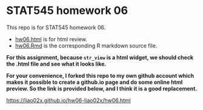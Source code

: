 # STAT545 homework 06
This repo is for STAT545 homework 06.
- [hw06.html](https://github.com/STAT545-UBC-students/hw06-liao02x/blob/master/hw06.html) is for html review.
- [hw06.Rmd](https://github.com/STAT545-UBC-students/hw06-liao02x/blob/master/hw06.Rmd) is the corresponding R markdown source file.

**For this assignment, because `str_view` is a html widget, we should check the .html file and see what it looks like.**

**For your convenience, I forked this repo to my own github account which makes it possible to create a github.io page and do some online html preview. So the link is provided below, and I think it is a good replacement.**

https://liao02x.github.io/hw06-liao02x/hw06.html
